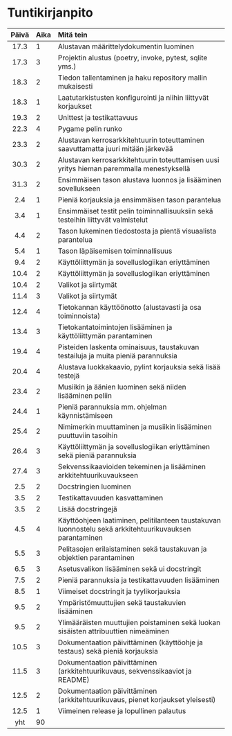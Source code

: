 # Tuntikirjanpito

| Päivä | Aika | Mitä tein |
| :----:|:-----| :-----|
| 17.3 | 1    | Alustavan määrittelydokumentin luominen |
| 17.3 | 3    | Projektin alustus (poetry, invoke, pytest, sqlite yms.) |
| 18.3 | 2    | Tiedon tallentaminen ja haku repository mallin mukaisesti |
| 18.3 | 1    | Laatutarkistusten konfigurointi ja niihin liittyvät korjaukset |
| 19.3 | 2    | Unittest ja testikattavuus |
| 22.3 | 4    | Pygame pelin runko |
| 23.3 | 2    | Alustavan kerrosarkkitehtuurin toteuttaminen saavuttamatta juuri mitään järkevää |
| 30.3 | 2    | Alustavan kerrosarkkitehtuurin toteuttamisen uusi yritys hieman paremmalla menestyksellä |
| 31.3 | 2    | Ensimmäisen tason alustava luonnos ja lisääminen sovellukseen|
| 2.4  | 1    | Pieniä korjauksia ja ensimmäisen tason parantelua |
| 3.4  | 1    | Ensimmäiset testit pelin toiminnallisuuksiin sekä testeihin liittyvät valmistelut |
| 4.4  | 2    | Tason lukeminen tiedostosta ja pientä visuaalista parantelua |
| 5.4  | 1    | Tason läpäisemisen toiminnallisuus |
| 9.4  | 2    | Käyttöliittymän ja sovelluslogiikan eriyttäminen |
| 10.4 | 2    | Käyttöliittymän ja sovelluslogiikan eriyttäminen |
| 10.4 | 2    | Valikot ja siirtymät |
| 11.4 | 3    | Valikot ja siirtymät |
| 12.4 | 4    | Tietokannan käyttöönotto (alustavasti ja osa toiminnoista) |
| 13.4 | 3    | Tietokantatoimintojen lisääminen ja käyttöliittymän parantaminen |
| 19.4 | 4   | Pisteiden laskenta ominaisuus, taustakuvan testailuja ja muita pieniä parannuksia |
| 20.4 | 4   | Alustava luokkakaavio, pylint korjauksia sekä lisää testejä |
| 23.4 | 2   | Musiikin ja äänien luominen sekä niiden lisääminen peliin |
| 24.4 | 1   | Pieniä parannuksia mm. ohjelman käynnistämiseen |
| 25.4 | 2   | Nimimerkin muuttaminen ja musiikin lisääminen puuttuviin tasoihin |
| 26.4 | 3   | Käyttöliittymän ja sovelluslogiikan eriyttäminen sekä pieniä parannuksia |
| 27.4 | 3   | Sekvenssikaavioiden tekeminen ja lisääminen arkkitehtuurikuvaukseen |
| 2.5  | 2   | Docstringien luominen |
| 3.5  | 2   | Testikattavuuden kasvattaminen |
| 3.5  | 2   | Lisää docstringejä |
| 4.5  | 4   | Käyttöohjeen laatiminen, pelitilanteen taustakuvan luonnostelu sekä arkkitehtuurikuvauksen parantaminen |
| 5.5  | 3   | Pelitasojen erilaistaminen sekä taustakuvan ja objektien parantaminen |
| 6.5  | 3   | Asetusvalikon lisääminen sekä ui docstringit |
| 7.5  | 2   | Pieniä parannuksia ja testikattavuuden lisääminen |
| 8.5  | 1   | Viimeiset docstringit ja tyylikorjauksia |
| 9.5  | 2   | Ympäristömuuttujien sekä taustakuvien lisääminen |
| 9.5  | 2   | Ylimääräisten muuttujien poistaminen sekä luokan sisäisten attribuuttien nimeäminen |
| 10.5 | 3   | Dokumentaation päivittäminen (käyttöohje ja testaus) sekä pieniä korjauksia |
| 11.5 | 3   | Dokumentaation päivittäminen (arkkitehtuurikuvaus, sekvenssikaaviot ja README) |
| 12.5 | 2   | Dokumentaation päivittäminen (arkkitehtuurikuvaus, pienet korjaukset yleisesti)
| 12.5 | 1   | Viimeinen release ja lopullinen palautus |
| yht   | 90    | | 